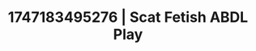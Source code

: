 ---
categories:
- Mutual desire
- Butt plug play
- Erotic photography
- Hidden desires
- Pov blowjob
image: /assets/images/1747183495276.jpg
layout: post
seo:
  description: Featured content with artistic Scat Fetish, ABDL Play. HD images available.
  keywords: Scat Fetish, ABDL Play
  og_image: /assets/images/1747183495276.jpg
  schema_type: VisualArtwork
tags:
- ABDL Play
- Scat Fetish
- '#1747183495276'
title: 1747183495276 | Scat Fetish ABDL Play
---